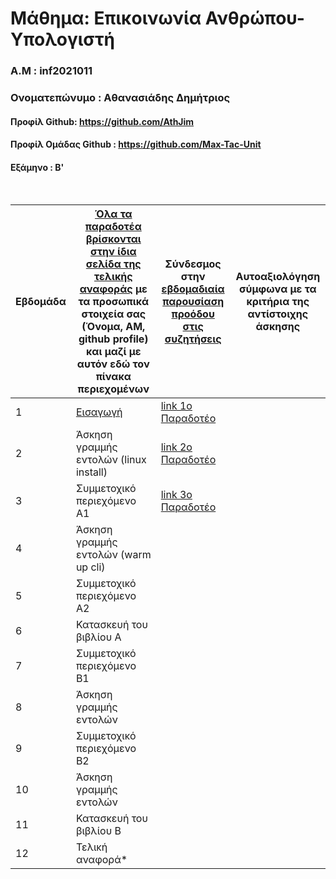 # Μάθημα: Επικοινωνία Ανθρώπου-Υπολογιστή

### Α.Μ : inf2021011

### Ονοματεπώνυμο : Αθανασιάδης Δημήτριος

#### Προφίλ Github: https://github.com/AthJim

#### Προφίλ Ομάδας Github : https://github.com/Max-Tac-Unit

#### Εξάμηνο : Β'

<br />

| Εβδομάδα | [Όλα τα παραδοτέα βρίσκονται στην ίδια σελίδα της τελικής αναφοράς](https://courses-ionio.github.io/help/deliverables/) με τα προσωπικά στοιχεία σας (Όνομα, ΑΜ, github profile) και μαζί με αυτόν εδώ τον πίνακα περιεχομένων | Σύνδεσμος στην [εβδομαδιαία παρουσίαση προόδου στις συζητήσεις](https://github.com/courses-ionio/help/discussions/categories/show-and-tell) | Αυτοαξιολόγηση σύμφωνα με τα κριτήρια της αντίστοιχης άσκησης |
| --- | --- | --- | --- |
| 1 |  [Εισαγωγή](https://github.com/AthJim/hci/tree/2021011/projects/2021011) |[link 1ο Παραδοτέο](https://github.com/courses-ionio/help/discussions/932) |
| 2 | Άσκηση γραμμής εντολών (linux install) |[link 2ο Παραδοτέο](https://github.com/courses-ionio/help/discussions/1122) | |
| 3 | Συμμετοχικό περιεχόμενο A1 |[link 3ο Παραδοτέο](https://github.com/courses-ionio/help/discussions/1208) | |
| 4 | Άσκηση γραμμής εντολών (warm up cli) | | |
| 5 | Συμμετοχικό περιεχόμενο A2 | | |
| 6 | Κατασκευή του βιβλίου Α | | |
| 7 | Συμμετοχικό περιεχόμενο B1 | | |
| 8 | Άσκηση γραμμής εντολών | | |
| 9 | Συμμετοχικό περιεχόμενο B2 | | |
| 10 | Άσκηση γραμμής εντολών | | |
| 11 | Κατασκευή του βιβλίου Β | | |
| 12 | Τελική αναφορά* | | |
